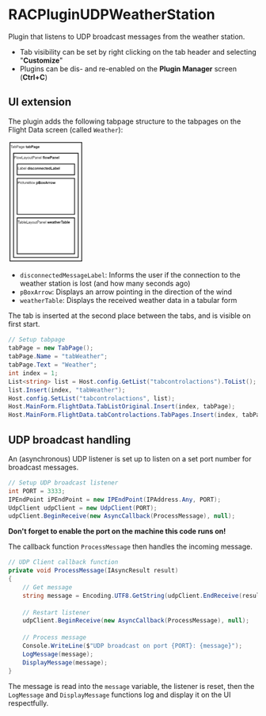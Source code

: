# RACPluginUDPWeatherStation

Plugin that listens to UDP broadcast messages from the weather station.

 - Tab visibility can be set by right clicking on the tab header and selecting "**Customize**"
 - Plugins can be dis- and re-enabled on the **Plugin Manager** screen (**Ctrl+C**)

## UI extension

The plugin adds the following tabpage structure to the tabpages on the Flight Data screen (called `Weather`):

<img src="img/layout.png" width="30%">

 - `disconnectedMessageLabel`: Informs the user if the connection to the weather station is lost (and how many seconds ago)
 - `pBoxArrow`: Displays an arrow pointing in the direction of the wind
 - `weatherTable`: Displays the received weather data in a tabular form

The tab is inserted at the second place between the tabs, and is visible on first start.

```cs
// Setup tabpage
tabPage = new TabPage();
tabPage.Name = "tabWeather";
tabPage.Text = "Weather";
int index = 1;
List<string> list = Host.config.GetList("tabcontrolactions").ToList();
list.Insert(index, "tabWeather");
Host.config.SetList("tabcontrolactions", list);
Host.MainForm.FlightData.TabListOriginal.Insert(index, tabPage);
Host.MainForm.FlightData.tabControlactions.TabPages.Insert(index, tabPage);
```

## UDP broadcast handling

An (asynchronous) UDP listener is set up to listen on a set port number for broadcast messages.

```cs
// Setup UDP broadcast listener
int PORT = 3333;
IPEndPoint iPEndPoint = new IPEndPoint(IPAddress.Any, PORT);
UdpClient udpClient = new UdpClient(PORT);
udpClient.BeginReceive(new AsyncCallback(ProcessMessage), null);
```

**Don't forget to enable the port on the machine this code runs on!**

The callback function `ProcessMessage` then handles the incoming message.

```cs
// UDP Client callback function
private void ProcessMessage(IAsyncResult result)
{
    // Get message
    string message = Encoding.UTF8.GetString(udpClient.EndReceive(result, ref iPEndPoint));

    // Restart listener
    udpClient.BeginReceive(new AsyncCallback(ProcessMessage), null);

    // Process message
    Console.WriteLine($"UDP broadcast on port {PORT}: {message}");
    LogMessage(message);
    DisplayMessage(message);
}
```

The message is read into the `message` variable, the listener is reset, then the `LogMessage` and `DisplayMessage` functions log and display it on the UI respectfully.